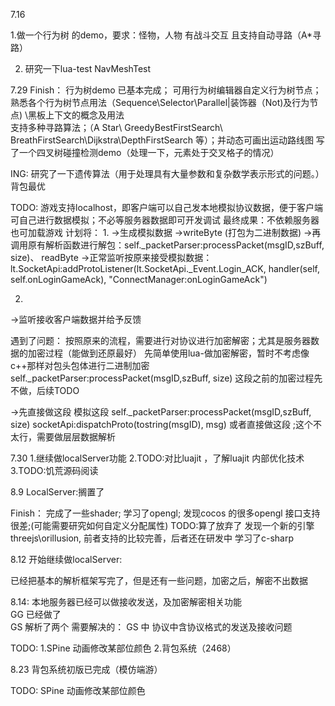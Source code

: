 7.16

1.做一个行为树 的demo，要求：怪物，人物 有战斗交互
且支持自动寻路（A*寻路）

2. 研究一下lua-test NavMeshTest


7.29 
Finish：
行为树demo 已基本完成；
可用行为树编辑器自定义行为树节点；
熟悉各个行为树节点用法（Sequence\Selector\Parallel|装饰器（Not)及行为节点) \黑板上下文的概念及用法\
支持多种寻路算法；（A Star\ GreedyBestFirstSearch\ BreathFirstSearch\Dijkstra\DepthFirstSearch 等）；并动态可画出运动路线图
写了一个四叉树碰撞检测demo（处理一下，元素处于交叉格子的情况）

ING:
研究了一下遗传算法（用于处理具有大量参数和复杂数学表示形式的问题。）
背包最优

TODO:
游戏支持localhost，即客户端可以自己发本地模拟协议数据，便于客户端可自己进行数据模拟；不必等服务器数据即可开发调试
最终成果：不依赖服务器也可加载游戏
计划将：
1.
->生成模拟数据
->writeByte (打包为二进制数据) 
->再调用原有解析函数进行解包：self._packetParser:processPacket(msgID,szBuff, size)、 readByte
->正常监听按原来接受模拟数据：lt.SocketApi:addProtoListener(lt.SocketApi._Event.Login_ACK, handler(self, self.onLoginGameAck), "ConnectManager:onLoginGameAck")

2.
->监听接收客户端数据并给予反馈

遇到了问题：
按照原来的流程，需要进行对协议进行加密解密；尤其是服务器数据的加密过程（能做到还原最好）
先简单使用lua-做加密解密，暂时不考虑像c++那样对包头包体进行二进制加密
self._packetParser:processPacket(msgID,szBuff, size) 这段之前的加密过程先不做，后续TODO

->先直接做这段
模拟这段
self._packetParser:processPacket(msgID,szBuff, size)
socketApi:dispatchProto(tostring(msgID), msg) 或者直接做这段  ;这个不太行，需要做层层数据解析

7.30 
1.继续做localServer功能
2.TODO:对比luajit ，了解luajit 内部优化技术
3.TODO:饥荒源码阅读


8.9 
LocalServer:搁置了

Finish：
完成了一些shader;
学习了opengl;
发现cocos 的很多opengl 接口支持很差;(可能需要研究如何自定义分配属性) TODO:算了放弃了
发现一个新的引擎threejs\orillusion, 前者支持的比较完善，后者还在研发中
学习了c-sharp 

8.12
开始继续做localServer:

已经把基本的解析框架写完了，但是还有一些问题，加密之后，解密不出数据


8.14:
本地服务器已经可以做接收发送，及加密解密相关功能  
GG 已经做了  
GS 解析了两个
需要解决的： 
GS 中 协议中含协议格式的发送及接收问题

TODO: 
1.SPine 动画修改某部位颜色
2.背包系统（2468）


8.23
背包系统初版已完成（模仿端游）

TODO:
SPine 动画修改某部位颜色






